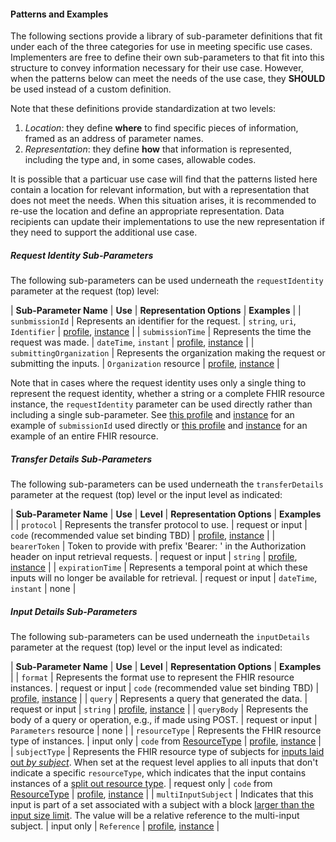 #### Patterns and Examples

The following sections provide a library of sub-parameter definitions that fit under each of the three categories for use in meeting specific use cases. Implementers are free to define their own sub-parameters to that fit into this structure to convey information necessary for their use case. However, when the patterns below can meet the needs of the use case, they **SHOULD** be used instead of a custom definition.

Note that these definitions provide standardization at two levels:

1. *Location*: they define **where** to find specific pieces of information, framed as an address of parameter names.
2. *Representation*: they define **how** that information is represented, including the type and, in some cases, allowable codes.

It is possible that a particuar use case will find that the patterns listed here contain a location for relevant information, but with a representation that does not meet the needs. When this situation arises, it is recommended to re-use the location and define an appropriate representation. Data recipients can update their implementations to use the new representation if they need to support the additional use case.

##### Request Identity Sub-Parameters

The following sub-parameters can be used underneath the `requestIdentity` parameter at the request (top) level:

| **Sub-Parameter Name** | **Use** | **Representation Options** | **Examples** |
| `sunbmissionId` | Represents an identifier for the request. | `string`, `uri`, `Identifier` | [profile](StructureDefinition-ImportManifestComplexIdentity.html), [instance](Parameters-example-import-manifest-complex-identity.json.html) |
| `submissionTime` | Represents the time the request was made. | `dateTime`, `instant` | [profile](StructureDefinition-ImportManifestComplexIdentity.html), [instance](Parameters-example-import-manifest-complex-identity.json.html) |
| `submittingOrganization` | Represents the organization making the request or submitting the inputs. | `Organization` resource | [profile](StructureDefinition-ImportManifestComplexIdentity.html), [instance](Parameters-example-import-manifest-complex-identity.json.html) |

Note that in cases where the request identity uses only a single thing to represent the request identity, whether a string or a complete FHIR resource instance, the `requestIdentity` parameter can be used directly rather than including a single sub-parameter. See [this profile](StructureDefinition-ImportManifestSimpleIdentity.html) and [instance](Parameters-example-import-manifest-simple-identity.json.html) for an example of `submissionId` used directly or [this profile](StructureDefinition-ImportManifestResourceIdentity.html) and [instance](Parameters-example-import-manifest-resource-identity.json.html) for an example of an entire FHIR resource.

##### Transfer Details Sub-Parameters

The following sub-parameters can be used underneath the `transferDetails` parameter at the request (top) level or the input level as indicated:

| **Sub-Parameter Name** | **Use** | **Level** | **Representation Options** | **Examples** |
| `protocol` | Represents the transfer protocol to use. | request or input | `code` (recommended value set binding TBD) | [profile](StructureDefinition-ImportManifestBearerDetails.html), [instance](Parameters-example-import-manifest-bearer-details.json.html) |
| `bearerToken` | Token to provide with prefix 'Bearer: ' in the Authorization header on input retrieval requests. | request or input | `string` | [profile](StructureDefinition-ImportManifestBearerDetails.html), [instance](Parameters-example-import-manifest-bearer-details.json.html) |
| `expirationTime` | Represents a temporal point at which these inputs will no longer be available for retrieval. | request or input | `dateTime`, `instant` | none |

##### Input Details Sub-Parameters

The following sub-parameters can be used underneath the `inputDetails` parameter at the request (top) level or the input level as indicated:

| **Sub-Parameter Name** | **Use** | **Level** | **Representation Options** | **Examples** |
| `format` | Represents the format use to represent the FHIR resource instances. | request or input | `code` (recommended value set binding TBD) | [profile](StructureDefinition-ImportManifestExportDetails.html), [instance](Parameters-example-import-manifest-export-details.html) |
| `query` | Represents a query that generated the data. | request or input | `string` | [profile](StructureDefinition-ImportManifestExportDetails.html), [instance](Parameters-example-import-manifest-export-details.json.html) |
| `queryBody` | Represents the body of a query or operation, e.g., if made using POST. | request or input | `Parameters` resource | none |
| `resourceType` | Represents the FHIR resource type of instances. | input only | `code` from [ResourceType](http://hl7.org/fhir/R4/valueset-resource-types.html) | [profile](StructureDefinition-ImportManifestLayout.html), [instance](Parameters-manifest-by-type-example.json.html) |
| `subjectType` | Represents the FHIR resource type of subjects for [inputs laid out *by subject*](bulk-import.html#by-subject). When set at the request level applies to all inputs that don't indicate a specific `resourceType`, which indicates that the input contains instances of a [split out resource type](bulk-import.html#by-subject-with-shared-instances-split-out). | request only | `code` from [ResourceType](http://hl7.org/fhir/R4/valueset-resource-types.html) | [profile](StructureDefinition-ImportManifestLayout.html), [instance](Parameters-manifest-by-subject-example.json.html) |
| `multiInputSubject` | Indicates that this input is part of a set associated with a subject with a block [larger than the input size limit](bulk-import.html#special-case-subjects-too-large-for-a-single-input). The value will be a relative reference to the multi-input subject. | input only | `Reference` | [profile](StructureDefinition-ImportManifestLayout.html), [instance](Parameters-manifest-by-subject-size-limit-example.json.html) |
